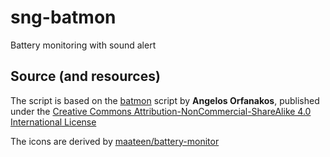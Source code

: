 # sng-batmon
Battery monitoring with sound alert

## Source (and resources)

The script is based on the [batmon](https://agorf.gr/2016/06/29/low-battery-notification-in-i3wm/) script by **Angelos Orfanakos**, published under the [Creative Commons Attribution-NonCommercial-ShareAlike 4.0 International License](http://creativecommons.org/licenses/by-nc-sa/4.0/)

The icons are derived by [maateen/battery-monitor](https://github.com/maateen/battery-monitor)
